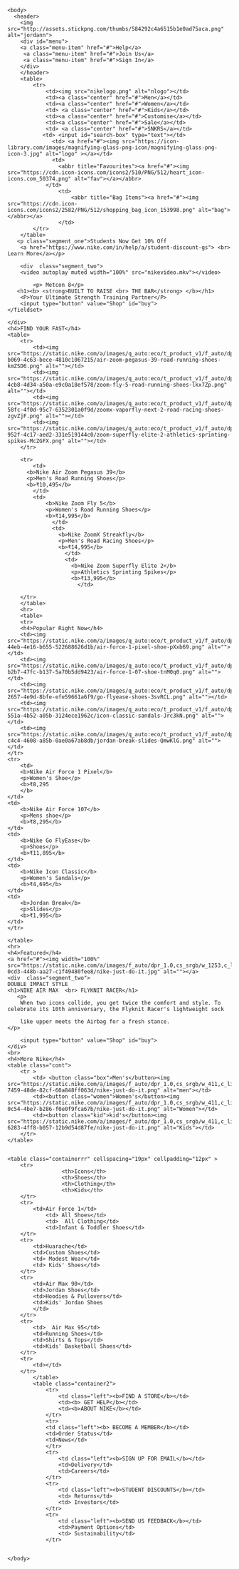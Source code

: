 <html lang="en">
  <head>
    <meta charset="UTF-8" />
    <meta http-equiv="X-UA-Compatible" content="IE=edge" />
    <meta name="viewport" content="width=device-width, initial-scale=1.0" />
    <title>Nike.Just Do It.</title>
    <style>
    
body{
    background-color: rgba(120, 118, 118, 0.326);
    font-family: Arial, Helvetica, sans-serif;
    font-family: 'Dancing Script', cursive;
font-family: 'Square Peg', cursive;
    padding: 0px;
    margin:0px;
}

img[alt~=jordann]{
    text-align: left;
    width: 35px;
    height: 35px;
    
}
.menu-item{
    font-size: 12px;
    color: rgba(0, 0, 0, 0.90);
   text-decoration: none;
   position: relative;
   top: -35px;
   margin-right: 18px;
  font-size: 15px;
 
}

#menu{
    text-align: right;
    
}
section{
    background-color: rgb(255, 255, 255);
}

img[alt~=logon]{
    text-align: right;
    margin-left: 15px;
    height: 40px;
    width: 90px;
}


img[alt~=nlogo]{
    text-align: left;
    width: 35px;
    height: 35px;
    
}
table{
    background-color: whitesmoke;
    font-size: 20px;
}
img[alt~=logo]{
    text-align: left;
    margin-bottom: 1px;
    margin-left: -180px;
    height: 25px;
    width: 30px;
    
}
img[alt~=fav]{
    text-align: left;
    width: 35px;
    height: 35px;
    
}
img[alt~=bag]{
    text-align: left;
    width: 35px;
    height: 35px;
    
}
#search-box{
        width: 180px;
        color: #222;
        border: 1px solid #0b0b0b;
        font-size: 18px;
        padding: 6px;
        border-radius:30px;  
        margin-left:530px;  
        margin-bottom: 3px;
    
}
.center{
   color: rgba(0, 0, 0, 0.90);
   text-decoration: none;
   position: relative;
   margin-left:12px;
   font-size: 18px;
   left: 300px;
   
}
.center:hover{
    text-decoration: underline;
}
img[alt~=nlogo]{
    text-align: right;
    margin-left: 15px;
    height: 40px;
    width: 90px;
}
img[alt~=bag]{
width: 55px;
height: 50px; 
}


.segment_one{
    text-align: center;
    font-size: 20px;
}
.segment_two{
    text-align: center;
    font-size: 22px;
}
.segment_two>h1{
    font-family: Impact, Haettenschweiler, 'Arial Narrow Bold', sans-serif;
    font-size: 70px;
    text-shadow: #4e4c4c;
}
#buy{
    border-radius:36px;
    width: 60px;
    color:rgb(240, 239, 239);
    
    text-decoration: none;
    position: relative;
    font-size:16px;
    background-color: black;
}
#buy:hover{
    text-decoration: wavy;
    background-color: #4e4c4c;
}
h4{
    font-size: xx-large;
  text-decoration: wavy;
}
table{
    font-size: 20px;
    
}
#category{
   width: 500px;
   padding: 50px;
   
}
 table.containerrr{
    border-spacing: 60px 0px;
    text-align: center;
    margin-left: auto;
  margin-right: auto;
  font-size: 20px;
  padding: 0px;
}
table.containerrr th{
    text-decoration: solid;
    padding: 20px;
}
table.containerrr td{
    color: grey;
}
table.containerrr td:hover{
    color: black;
}
.container2{
    background-color: rgb(1, 1, 1);
    color: aliceblue;
    margin:10px;
    padding:30px;
    border-spacing:20px;
    text-align: center;
    margin-left: auto;
    margin-right: auto;
    width: 100%;
}
.container2 td{
    color: grey;
}
.container2 .left{
    text-align: left;
    color: aliceblue;
    padding-right: 260px;
}

.cont{
    width: 100%;
    text-align: center;
   
}
.cont .box{
    position: relative;
    top:500px;
    border-radius: 30px;
    width:90px;
    font-size: 18px;
    background-color: black;
    right: 130px;
    color: beige;
}
.cont .kid{
    position: relative;
    top:500px;
    border-radius: 30px;
    width:80px;
    width:90px;
    font-size: 18px;
    background-color: black;
    right: 130px; 
    color: beige;
    
}
.cont .women{
    position: relative;
    top:500px;
    border-radius: 30px;
    width:80px ;
    width:90px;
    font-size: 15px;
    background-color: black;
    right: 130px;
    color: beige;
}
.cont .box:hover{
    background-color: rgba(177, 175, 175, 0.533);
}

.cont .kid:hover{
    background-color: rgba(177, 175, 175, 0.533);
}
.cont .women:hover{
    background-color: rgba(177, 175, 175, 0.533);
}

.container2 td:hover{
    color: blanchedalmond;
    cursor: pointer;
}


  
  
  



   </style>
    </head>

    <body>
      <header>
        <img src="http://assets.stickpng.com/thumbs/584292c4a6515b1e0ad75aca.png" alt="jordann">
        <div id="menu">
        <a class="menu-item" href="#">Help</a>
         <a class="menu-item" href="#">Join Us</a>
         <a class="menu-item" href="#">Sign In</a>
        </div>
        </header>
        <table>
            <tr>
                <td><img src="nikelogo.png" alt="nlogo"></td>
                <td><a class="center" href="#">Men</a></td>
                <td><a class="center" href="#">Women</a></td>
                <td> <a class="center" href="#">Kids</a></td>
                <td><a class="center" href="#">Customise</a></td>
                <td><a class="center" href="#">Sale</a></td>
                <td> <a class="center" href="#">SNKRS</a></td>
               <td> <input id="search-box" type="text"></td>
                  <td> <a href="#"><img src="https://icon-library.com/images/magnifying-glass-png-icon/magnifying-glass-png-icon-3.jpg" alt="logo" ></a></td>
                  <td>
                    <abbr title="Favourites"><a href="#"><img src="https://cdn.icon-icons.com/icons2/510/PNG/512/heart_icon-icons.com_50374.png" alt="fav"></a></abbr>
                </td>
                    <td>
                        <abbr title="Bag Items"><a href="#"><img src="https://cdn.icon-icons.com/icons2/2582/PNG/512/shopping_bag_icon_153998.png" alt="bag"></abbr></a>
                    </td>
            </tr>
        </table>
       <p class="segment_one">Students Now Get 10% Off
        <a href="https://www.nike.com/in/help/a/student-discount-gs"> <br> Learn More</a></p>
    
        <div  class="segment_two">
        <video autoplay muted width="100%" src="nikevideo.mkv"></video>
    
            <p> Metcon 8</p>
       <h1><b> <strong>BUILT TO RAISE <br> THE BAR</strong> </b></h1>
        <P>Your Ultimate Strength Training Partner</P>
        <input type="button" value="Shop" id="buy">
    </fieldset>
        
    </div>
    <h4>FIND YOUR FAST</h4>
    <table>
        <tr>
            <td><img src="https://static.nike.com/a/images/q_auto:eco/t_product_v1/f_auto/dpr_1.0/w_411,c_limit/57dd56da-b069-4c63-bece-4810c1067215/air-zoom-pegasus-39-road-running-shoes-kmZSD6.png" alt=""></td>
            <td><img src="https://static.nike.com/a/images/q_auto:eco/t_product_v1/f_auto/dpr_1.0/w_411,c_limit/0461fc94-4cb8-4d34-a50a-e9c0a18ef578/zoom-fly-5-road-running-shoes-lkx7Zp.png" alt=""></td>
            <td><img src="https://static.nike.com/a/images/q_auto:eco/t_product_v1/f_auto/dpr_1.0/w_411,c_limit/e7d0cf10-58fc-4f0d-95c7-6352301a0f9d/zoomx-vaporfly-next-2-road-racing-shoes-zgvZjF.png" alt=""></td>
            <td><img src="https://static.nike.com/a/images/q_auto:eco/t_product_v1/f_auto/dpr_1.0/w_411,c_limit/b2990e6b-952f-4c17-aed2-331e519144c0/zoom-superfly-elite-2-athletics-sprinting-spikes-McZGFX.png" alt=""></td>
        </tr>
        
        <tr>
            <td>
          <b>Nike Air Zoom Pegasus 39</b>
          <p>Men's Road Running Shoes</p>
          <b>₹10,495</b>
            </td>
            <td>
                <b>Nike Zoom Fly 5</b>
                <p>Women's Road Running Shoes</p>
                <b>₹14,995</b>
                  </td>
                  <td>
                    <b>Nike ZoomX Streakfly</b>
                    <p>Men's Road Racing Shoes</p>
                    <b>₹14,995</b>
                      </td>
                      <td>
                        <b>Nike Zoom Superfly Elite 2</b>
                        <p>Athletics Sprinting Spikes</p>
                        <b>₹13,995</b>
                          </td>
                          
        </tr>
        </table>
        <hr>
        <table>
        <tr>
        <h4>Popular Right Now</h4>
        <td><img src="https://static.nike.com/a/images/q_auto:eco/t_product_v1/f_auto/dpr_1.0/w_411,c_limit/5167afb6-44eb-4e16-b655-522688626d1b/air-force-1-pixel-shoe-pXxb69.png" alt=""></td>
        <td><img src="https://static.nike.com/a/images/q_auto:eco/t_product_v1/f_auto/dpr_1.0/w_411,c_limit/752efdf6-b2b7-47fc-b137-5a70b5dd9423/air-force-1-07-shoe-tnM0q0.png" alt=""></td>
        <td><img src="https://static.nike.com/a/images/q_auto:eco/t_product_v1/f_auto/dpr_1.0/w_411,c_limit/11da0526-2657-4e9d-8bfe-efe59661a6f9/go-flyease-shoes-3svRCL.png" alt=""></td>
        <td><img src="https://static.nike.com/a/images/q_auto:eco/t_product_v1/f_auto/dpr_1.0/w_411,c_limit/13692558-551a-4b52-a05b-3124ece1962c/icon-classic-sandals-Jrc3kN.png" alt=""></td>
        <td><img src="https://static.nike.com/a/images/q_auto:eco/t_product_v1/f_auto/dpr_1.0/w_411,c_limit/2c46e149-c4c4-4608-a85b-0ae0a67ab8db/jordan-break-slides-QmwKlG.png" alt=""></td>
    </tr>
    <tr>
        <td>
        <b>Nike Air Force 1 Pixel</b>
        <p>Women's Shoe</p>
        <b>₹8,295
        </b>
    </td>
    <td>
        <b>Nike Air Force 107</b>
        <p>Mens shoe</p>
        <b>₹8,295</b>
    </td>
    <td>
        <b>Nike Go FlyEase</b>
        <p>Shoes</p>
        <b>₹11,895</b>
    </td>
    <td>
        <b>Nike Icon Classic</b>
        <p>Women's Sandals</p>
        <b>₹4,695</b>
    </td>
    <td>
        <b>Jordan Break</b>
        <p>Slides</p>
        <b>₹1,995</b>
    </td>
    </tr>
        
    </table>
    <hr>
    <h4>Featured</h4>
    <a href="#"><img width="100%" src="https://static.nike.com/a/images/f_auto/dpr_1.0,cs_srgb/w_1253,c_limit/04a76791-0cd3-448b-aa27-c1f49480fee8/nike-just-do-it.jpg" alt=""></a>
    <div  class="segment_two">
    DOUBLE IMPACT STYLE
    <h1>NIKE AIR MAX  <br> FLYKNIT RACER</h1>
       <p> 
        When two icons collide, you get twice the comfort and style. To celebrate its 10th anniversary, the Flyknit Racer's lightweight sock
        
        like upper meets the Airbag for a fresh stance.
    </p>
        
        <input type="button" value="Shop" id="buy">    
    </div>
    <br>
    <h4>More Nike</h4>
    <table class="cont">
        <tr >
            <td> <button class="box">Men's</button><img src="https://static.nike.com/a/images/f_auto/dpr_1.0,cs_srgb/w_411,c_limit/2af56a34-7459-48de-82cf-60a848ff063d/nike-just-do-it.png" alt="men"></td>
            <td><button class="women">Women's</button><img src="https://static.nike.com/a/images/f_auto/dpr_1.0,cs_srgb/w_411,c_limit/c804f931-0c54-4be7-b286-f0e0f9fca67b/nike-just-do-it.png" alt="Women"></td>
            <td><button class="kid">kid's</button><img src="https://static.nike.com/a/images/f_auto/dpr_1.0,cs_srgb/w_411,c_limit/35bd3be8-6283-4ff8-b057-12b9d54d87fe/nike-just-do-it.png" alt="Kids"></td>
        </tr>
    </table>
    
    
    <table class="containerrr" cellspacing="19px" cellpadding="12px" >
        <tr>
                     <th>Icons</th>
                     <th>Shoes</th>
                     <th>Clothing</th>
                     <th>Kids</th>
        </tr>
        <tr>
            <td>Air Force 1</td>
                <td> All Shoes</td>
                <td>  All Clothing</td>
                <td>Infant & Toddler Shoes</td>
        </tr>
        <tr>
            <td>Huarache</td>
            <td>Custom Shoes</td>
            <td> Modest Wear</td>
            <td> Kids' Shoes</td>
        </tr>
        <tr>
            <td>Air Max 90</td>
            <td>Jordan Shoes</td>
            <td>Hoodies & Pullovers</td>
            <td>Kids' Jordan Shoes
            </td>
        </tr>
        <tr>
            <td>  Air Max 95</td>
            <td>Running Shoes</td>
            <td>Shirts & Tops</td>
            <td>Kids' Basketball Shoes</td>
        </tr>
        <tr>
            <td></td>
        </tr>
            </table>
            <table class="container2">
                <tr>
                    <td class="left"><b>FIND A STORE</b></td>
                    <td><b> GET HELP</b></td>
                    <td><b>ABOUT NIKE</b></td>
                </tr>
                <tr>
                <td class="left"><b> BECOME A MEMBER</b></td>
                <td>Order Status</td>
                <td>News</td>
                </tr>
                <tr>
                    <td class="left"><b>SIGN UP FOR EMAIL</b></td>
                    <td>Delivery</td>
                    <td>Careers</td>
                </tr>
                <tr>
                    <td class="left"><b>STUDENT DISCOUNTS</b></td>
                    <td> Returns</td>
                    <td> Investors</td>
                </tr>
                <tr>
                    <td class="left"><b>SEND US FEEDBACK</b></td>
                    <td>Payment Options</td>
                    <td> Sustainability</td>
                </tr>
    
    
    </body>
  
</html>
